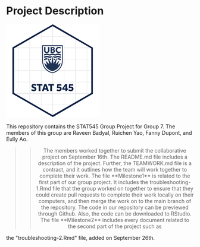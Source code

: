 # Project Description

![GitHub Logo](/STAT545.png)


This repository contains the STAT545 Group Project for Group 7. The members of this group are Raveen Badyal, Ruichen Yao, Fanny Dupont, and Eully Ao. 
>> <div align="center"> The members worked together to submit the collaborative project on September 16th. The README.md file includes a description of the project. Further, the TEAMWORK.md file is a contract, and it outlines how the team will work together to complete their work. The file **Milestone1** is related to the first part of our group project. It includes the troubleshooting-1.Rmd file that the group worked on together to ensure that they could create pull requests to complete their work locally on their computers, and then merge the work on to the main branch of the repository. The code in our repository can be previewed through Github. Also, the code can be downloaded to RStudio. The file **Milestone2** includes every document related to the second part of the project such as
the "troubleshooting-2.Rmd" file, added on September 26th.
